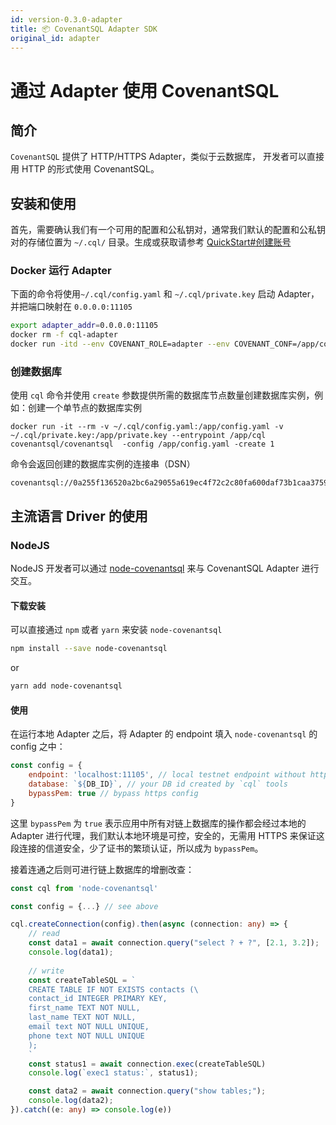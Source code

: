 ```yaml
---
id: version-0.3.0-adapter
title: 📦 CovenantSQL Adapter SDK
original_id: adapter
---
```


# 通过 Adapter 使用 CovenantSQL

## 简介

`CovenantSQL` 提供了 HTTP/HTTPS Adapter，类似于云数据库， 开发者可以直接用 HTTP 的形式使用 CovenantSQL。

## 安装和使用

首先，需要确认我们有一个可用的配置和公私钥对，通常我们默认的配置和公私钥对的存储位置为 `~/.cql/` 目录。生成或获取请参考 [QuickStart#创建账号](./quickstart#创建账号)

### Docker 运行 Adapter

下面的命令将使用`~/.cql/config.yaml` 和 `~/.cql/private.key` 启动 Adapter，并把端口映射在 `0.0.0.0:11105`

```bash
export adapter_addr=0.0.0.0:11105
docker rm -f cql-adapter
docker run -itd --env COVENANT_ROLE=adapter --env COVENANT_CONF=/app/config.yaml -v ~/.cql/config.yaml:/app/config.yaml -v ~/.cql/private.key:/app/private.key --name cql-adapter -p $adapter_addr:4661 covenantsql/covenantsql:testnet
```



### 创建数据库
使用 `cql` 命令并使用 `create` 参数提供所需的数据库节点数量创建数据库实例，例如：创建一个单节点的数据库实例

```shell
docker run -it --rm -v ~/.cql/config.yaml:/app/config.yaml -v ~/.cql/private.key:/app/private.key --entrypoint /app/cql  covenantsql/covenantsql  -config /app/config.yaml -create 1
```

命令会返回创建的数据库实例的连接串（DSN）

```shell
covenantsql://0a255f136520a2bc6a29055a619ec4f72c2c80fa600daf73b1caa375946ea0e4
```

## 主流语言 Driver 的使用

### NodeJS

NodeJS 开发者可以通过 [node-covenantsql](https://github.com/CovenantSQL/node-covenantsql) 来与 CovenantSQL Adapter 进行交互。

#### 下载安装

可以直接通过 `npm` 或者 `yarn` 来安装 `node-covenantsql`

```bash
npm install --save node-covenantsql
```
or
```bash
yarn add node-covenantsql
```

#### 使用

在运行本地 Adapter 之后，将 Adapter 的 endpoint 填入 `node-covenantsql` 的 config 之中：

```javascript
const config = {
    endpoint: 'localhost:11105', // local testnet endpoint without https
    database: `${DB_ID}`, // your DB id created by `cql` tools
    bypassPem: true // bypass https config
}
```

这里 `bypassPem` 为 `true` 表示应用中所有对链上数据库的操作都会经过本地的 Adapter 进行代理，我们默认本地环境是可控，安全的，无需用 HTTPS 来保证这段连接的信道安全，少了证书的繁琐认证，所以成为 `bypassPem`。

接着连通之后则可进行链上数据库的增删改查：

```typescript
const cql from 'node-covenantsql'

const config = {...} // see above

cql.createConnection(config).then(async (connection: any) => {
    // read
    const data1 = await connection.query("select ? + ?", [2.1, 3.2]);
    console.log(data1);
        
    // write
    const createTableSQL = `
    CREATE TABLE IF NOT EXISTS contacts (\
    contact_id INTEGER PRIMARY KEY,
    first_name TEXT NOT NULL,
    last_name TEXT NOT NULL,
    email text NOT NULL UNIQUE,
    phone text NOT NULL UNIQUE
    );
    `
    const status1 = await connection.exec(createTableSQL)
    console.log(`exec1 status:`, status1);

    const data2 = await connection.query("show tables;");
    console.log(data2);
}).catch((e: any) => console.log(e))
```
